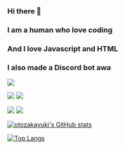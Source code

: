 ### Hi there 👋

### I am a human who love coding

### And I love Javascript and HTML

### I also made a Discord bot awa

[![](https://raw.githubusercontent.com/hello1234316/hello1234316/master/profile-summary-card-output/github_dark/0-profile-details.svg)](https://github.com/vn7n24fzkq/github-profile-summary-cards)

[![](https://raw.githubusercontent.com/hello1234316/hello1234316/master/profile-summary-card-output/github_dark/1-repos-per-language.svg)](https://github.com/vn7n24fzkq/github-profile-summary-cards) [![](https://raw.githubusercontent.com/hello1234316/hello1234316/master/profile-summary-card-output/github_dark/2-most-commit-language.svg)](https://github.com/vn7n24fzkq/github-profile-summary-cards)

[![](https://raw.githubusercontent.com/hello1234316/hello1234316/master/profile-summary-card-output/github_dark/3-stats.svg)](https://github.com/vn7n24fzkq/github-profile-summary-cards) [![](https://raw.githubusercontent.com/hello1234316/hello1234316/master/profile-summary-card-output/github_dark/4-productive-time.svg)](https://github.com/vn7n24fzkq/github-profile-summary-cards)

[![otozakayuki's GitHub stats](https://github-readme-stats.vercel.app/api?username=hello1234316&show_icons=true&title_color=00AEFF&icon_color=2DDE98&text_color=FFFFFF&bg_color=050F2C)](https://github.com/hello1234316)

[![Top Langs](https://github-readme-stats.vercel.app/api/top-langs/?username=hello1234316&show_icons=true&title_color=00AEFF&icon_color=2DDE98&text_color=FFFFFF&bg_color=050F2C&layout=compact)](https://github.com/hello1234316)

